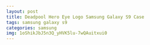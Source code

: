 ```yaml
---
layout: post
title: Deadpool Hero Eye Logo Samsung Galaxy S9 Case
tags: samsung galaxy s9
categories: samsung
img: 1oShikJbJ5n3Q_yHVK5lu-7wQAuitxui0
---
```

